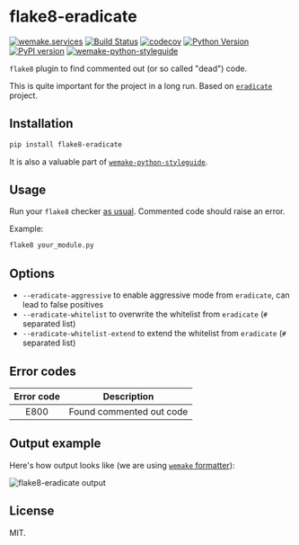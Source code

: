 # flake8-eradicate

[![wemake.services](https://img.shields.io/badge/-wemake.services-green.svg?label=%20&logo=data%3Aimage%2Fpng%3Bbase64%2CiVBORw0KGgoAAAANSUhEUgAAABAAAAAQCAMAAAAoLQ9TAAAABGdBTUEAALGPC%2FxhBQAAAAFzUkdCAK7OHOkAAAAbUExURQAAAAAAAAAAAAAAAAAAAAAAAAAAAAAAAP%2F%2F%2F5TvxDIAAAAIdFJOUwAjRA8xXANAL%2Bv0SAAAADNJREFUGNNjYCAIOJjRBdBFWMkVQeGzcHAwksJnAPPZGOGAASzPzAEHEGVsLExQwE7YswCb7AFZSF3bbAAAAABJRU5ErkJggg%3D%3D)](https://wemake-services.github.io)
[![Build Status](https://github.com/wemake-services/flake8-eradicate/workflows/test/badge.svg?branch=master&event=push)](https://github.com/wemake-services/flake8-eradicate/actions?query=workflow%3Atest)
[![codecov](https://codecov.io/gh/wemake-services/flake8-eradicate/branch/master/graph/badge.svg)](https://codecov.io/gh/wemake-services/flake8-eradicate)
[![Python Version](https://img.shields.io/pypi/pyversions/flake8-eradicate.svg)](https://pypi.org/project/flake8-eradicate/)
[![PyPI version](https://badge.fury.io/py/flake8-eradicate.svg)](https://pypi.org/project/flake8-eradicate/)
[![wemake-python-styleguide](https://img.shields.io/badge/style-wemake-000000.svg)](https://github.com/wemake-services/wemake-python-styleguide)

`flake8` plugin to find commented out (or so called "dead") code.

This is quite important for the project in a long run.
Based on [`eradicate`](https://github.com/myint/eradicate) project.


## Installation

```bash
pip install flake8-eradicate
```

It is also a valuable part of [`wemake-python-styleguide`](https://github.com/wemake-services/wemake-python-styleguide).


## Usage

Run your `flake8` checker [as usual](http://flake8.pycqa.org/en/latest/user/invocation.html).
Commented code should raise an error.

Example:

```bash
flake8 your_module.py
```


## Options

- `--eradicate-aggressive` to enable aggressive mode from `eradicate`, can lead to false positives
- `--eradicate-whitelist` to overwrite the whitelist from `eradicate` (`#` separated list)
- `--eradicate-whitelist-extend` to extend the whitelist from `eradicate` (`#` separated list)


## Error codes

| Error code |        Description       |
|:----------:|:------------------------:|
|    E800    | Found commented out code |


## Output example

Here's how output looks like (we are using [`wemake` formatter](https://wemake-python-stylegui.de/en/latest/pages/usage/formatter.html)):


![flake8-eradicate output](https://raw.githubusercontent.com/wemake-services/flake8-eradicate/master/eradicate.png)


## License

MIT.
